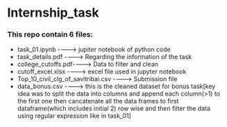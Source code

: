 # Internship_task
### This repo contain 6 files:
- task_01.ipynb ----> jupiter notebook of python code
- task_details.pdf ----> Regarding the information of the task
- college_cutoffs.pdf----> Data to filter and clean
- cutoff_excel.xlsx ----> excel file used in jupyter notebook
- Top_10_civil_clg_of_savitribai.csv ----> Submission file 
- data_bonus.csv ----> this is the cleaned dataset for bonus task[key idea was to split the data into columns and append each column(>1) to the first one then cancatenate all the data frames to first dataframe(which includes initial 2) row wise and then filter the data using regular expression like in task_01]
